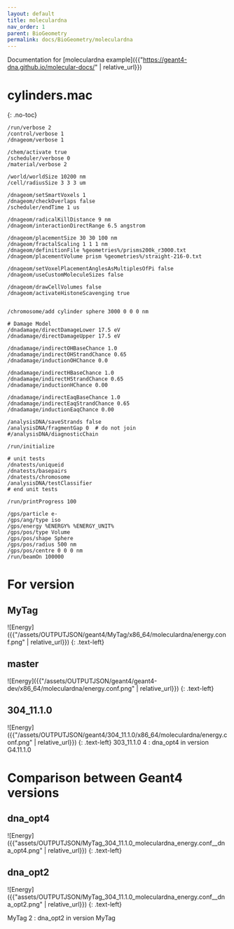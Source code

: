 ```yaml
---
layout: default
title: moleculardna
nav_order: 1
parent: BioGeometry
permalink: docs/BioGeometry/moleculardna
---
```

Documentation for [moleculardna example]({{"https://geant4-dna.github.io/molecular-docs/" | relative_url}})

# cylinders.mac
{: .no-toc}

```
/run/verbose 2
/control/verbose 1
/dnageom/verbose 1

/chem/activate true
/scheduler/verbose 0
/material/verbose 2

/world/worldSize 10200 nm
/cell/radiusSize 3 3 3 um

/dnageom/setSmartVoxels 1
/dnageom/checkOverlaps false
/scheduler/endTime 1 us

/dnageom/radicalKillDistance 9 nm
/dnageom/interactionDirectRange 6.5 angstrom

/dnageom/placementSize 30 30 100 nm
/dnageom/fractalScaling 1 1 1 nm
/dnageom/definitionFile %geometries%/prisms200k_r3000.txt
/dnageom/placementVolume prism %geometries%/straight-216-0.txt

/dnageom/setVoxelPlacementAnglesAsMultiplesOfPi false
/dnageom/useCustomMoleculeSizes false

/dnageom/drawCellVolumes false
/dnageom/activateHistoneScavenging true


/chromosome/add cylinder sphere 3000 0 0 0 nm

# Damage Model
/dnadamage/directDamageLower 17.5 eV
/dnadamage/directDamageUpper 17.5 eV

/dnadamage/indirectOHBaseChance 1.0
/dnadamage/indirectOHStrandChance 0.65
/dnadamage/inductionOHChance 0.0

/dnadamage/indirectHBaseChance 1.0
/dnadamage/indirectHStrandChance 0.65
/dnadamage/inductionHChance 0.00

/dnadamage/indirectEaqBaseChance 1.0
/dnadamage/indirectEaqStrandChance 0.65
/dnadamage/inductionEaqChance 0.00

/analysisDNA/saveStrands false
/analysisDNA/fragmentGap 0  # do not join
#/analysisDNA/diagnosticChain

/run/initialize

# unit tests
/dnatests/uniqueid
/dnatests/basepairs
/dnatests/chromosome
/analysisDNA/testClassifier
# end unit tests

/run/printProgress 100

/gps/particle e-
/gps/ang/type iso
/gps/energy %ENERGY% %ENERGY_UNIT%
/gps/pos/type Volume
/gps/pos/shape Sphere
/gps/pos/radius 500 nm
/gps/pos/centre 0 0 0 nm
/run/beamOn 100000

```
# For version
## MyTag
![Energy]({{"/assets/OUTPUTJSON/geant4/MyTag/x86_64/moleculardna/energy.conf.png" | relative_url}})
{: .text-left}

## master
![Energy]({{"/assets/OUTPUTJSON/geant4/geant4-dev/x86_64/moleculardna/energy.conf.png" | relative_url}})
{: .text-left}

## 304_11.1.0
![Energy]({{"/assets/OUTPUTJSON/geant4/304_11.1.0/x86_64/moleculardna/energy.conf.png" | relative_url}})
{: .text-left}
303_11.1.0 4 : dna_opt4 in version G4.11.1.0

# Comparison between Geant4 versions

## dna_opt4
![Energy]({{"assets/OUTPUTJSON/MyTag_304_11.1.0_moleculardna_energy.conf__dna_opt4.png" | relative_url}})
{: .text-left}

## dna_opt2
![Energy]({{"assets/OUTPUTJSON/MyTag_304_11.1.0_moleculardna_energy.conf__dna_opt2.png" | relative_url}})
{: .text-left}

MyTag 2 : dna_opt2 in version MyTag
